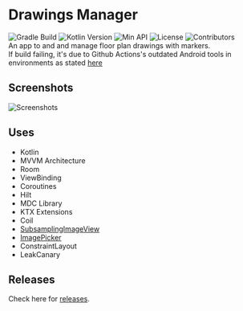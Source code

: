 # Drawings Manager
![Gradle Build](https://github.com/Sharkaboi/DrawingsApp/workflows/Gradle%20Build/badge.svg)
![Kotlin Version](https://img.shields.io/badge/Kotlin-1.4.0-blue)
![Min API](https://img.shields.io/badge/Min%20API-21-green)
![License](https://img.shields.io/badge/License-MIT-orange)
![Contributors](https://img.shields.io/github/contributors/sharkaboi/mediahub)  
An app to and and manage floor plan drawings with markers.  
If build failing, it's due to Github Actions's outdated Android tools in environments as stated [here](https://github.com/actions/virtual-environments/issues/1433#issuecomment-679861735)

## Screenshots
![Screenshots](https://i.imgur.com/4JNiNW6.png)

## Uses
* Kotlin
* MVVM Architecture
* Room
* ViewBinding
* Coroutines
* Hilt
* MDC Library
* KTX Extensions
* Coil
* [SubsamplingImageView](https://github.com/davemorrissey/subsampling-scale-image-view)
* [ImagePicker](https://github.com/Dhaval2404/ImagePicker)
* ConstraintLayout
* LeakCanary

## Releases
Check here for [releases](https://github.com/Sharkaboi/DrawingsApp/releases).
